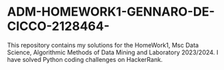 # ADM-HOMEWORK1-GENNARO-DE-CICCO-2128464-
This repository contains my solutions for the HomeWork1, Msc Data Science, Algorithmic Methods of Data Mining and Laboratory 2023/2024. 
I have solved Python coding challenges on HackerRank.
